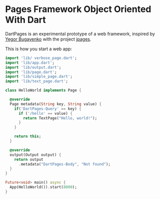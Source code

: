 # Pages Framework Object Oriented With Dart

DartPages is an experimental prototype of a web framework, inspired by [Yegor Bugayenko](https://www.yegor256.com/) with the project [jpages](https://github.com/yegor256/jpages).

This is how you start a web app:
```dart
import 'lib/ verbose_page.dart';
import 'lib/app.dart';
import 'lib/output.dart';
import 'lib/page.dart';
import 'lib/simple_page.dart';
import 'lib/text_page.dart';

class HelloWorld implements Page {

  @override
  Page metadata(String key, String value) {
    if('DartPages-Query' == key) {
      if ('/hello' == value) {
        return TextPage("Hello, world!");
      }
    }

    return this;
  }

  @override
  output(Output output) {
    return output
      .metadata("DartPages-Body", "Not found");
  }
}

Future<void> main() async {
  App(HelloWorld()).start(8000);
}
```